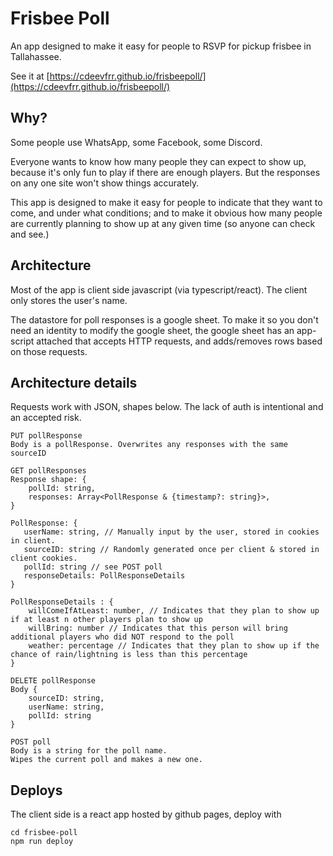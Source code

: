 # Frisbee Poll

An app designed to make it easy for people to RSVP for pickup frisbee in Tallahassee.

See it at [https://cdeevfrr.github.io/frisbeepoll/](https://cdeevfrr.github.io/frisbeepoll/)

## Why?

Some people use WhatsApp, some Facebook, some Discord.

Everyone wants to know how many people they can expect to show up, because it's only fun to play if there are enough players. But the responses on any one site won't show things accurately.

This app is designed to make it easy for people to indicate that they want to come, and under what conditions; and to make it obvious how many people are currently planning to show up at any given time (so anyone can check and see.)

## Architecture

Most of the app is client side javascript (via typescript/react). The client only stores the user's name.

The datastore for poll responses is a google sheet. To make it so you don't need an identity to modify the google sheet, the google sheet has an app-script attached that accepts HTTP requests, and adds/removes rows based on those requests. 

## Architecture details

Requests work with JSON, shapes below. The lack of auth is intentional and an accepted risk. 

```
PUT pollResponse
Body is a pollResponse. Overwrites any responses with the same sourceID

GET pollResponses
Response shape: {
    pollId: string,
    responses: Array<PollResponse & {timestamp?: string}>,
}

PollResponse: {
   userName: string, // Manually input by the user, stored in cookies in client.
   sourceID: string // Randomly generated once per client & stored in client cookies.
   pollId: string // see POST poll
   responseDetails: PollResponseDetails
}

PollResponseDetails : {
    willComeIfAtLeast: number, // Indicates that they plan to show up if at least n other players plan to show up
    willBring: number // Indicates that this person will bring additional players who did NOT respond to the poll
    weather: percentage // Indicates that they plan to show up if the chance of rain/lightning is less than this percentage
}

DELETE pollResponse
Body {
    sourceID: string,
    userName: string,
    pollId: string
}

POST poll
Body is a string for the poll name. 
Wipes the current poll and makes a new one.
```

## Deploys

The client side is a react app hosted by github pages, deploy with 
```
cd frisbee-poll
npm run deploy
```






